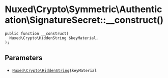 # Nuxed\\Crypto\\Symmetric\\Authentication\\SignatureSecret::__construct()




``` Hack
public function __construct(
  Nuxed\Crypto\HiddenString $keyMaterial,
);
```




## Parameters




+ [` Nuxed\Crypto\HiddenString `](<class.Nuxed.Crypto.HiddenString.md>)`` $keyMaterial ``